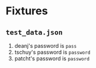 Fixtures
========

``test_data.json``
------------------

1) deanj's password is ``pass``
2) tschuy's password is ``password``
3) patcht's password is ``password``
